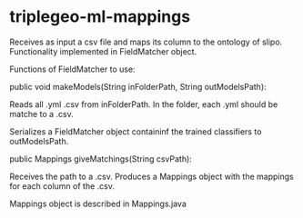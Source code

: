 # triplegeo-ml-mappings

Receives as input a csv file and maps its column to the ontology of slipo. Functionality implemented in FieldMatcher object.


Functions of FieldMatcher to use:

public void makeModels(String inFolderPath, String outModelsPath):

Reads all .yml .csv from inFolderPath. In the folder, each .yml should be matche to a .csv.

Serializes a FieldMatcher object containinf the trained classifiers to outModelsPath.

public Mappings giveMatchings(String csvPath):

Receives the path to a .csv. Produces a Mappings object with the mappings for each column of the .csv.

Mappings object is described in Mappings.java

